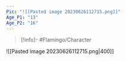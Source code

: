 ```yaml
---
Pic: "![[Pasted image 20230626112715.png]]"
Age_P1: "13"
Age_P2: "16"
---
```


>[!info]-
#Flamingo/Character 


![[Pasted image 20230626112715.png|400]]
